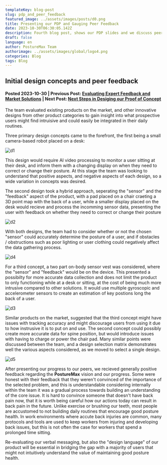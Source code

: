 ```yaml
---
templateKey: blog-post
slug: pdp_and_peer_feedback
featured_image: ../assets/images/posts/d0.png
title: Presenting our PDP and Gauging Peer Feedback 
date: 2023-10-30T06:30:05.142Z
description: Fourth blog post, shows our PDP slides and we discuss peer feedback
draft: false
language: en
author: PostureMax Team
authorimage: ../assets/images/global/logo4.png
categories: Blog
tags: Blog
---
```

## Initial design concepts and peer feedback 
#### Posted 2023-10-30 | Previous Post: [Evaluating Expert Feedback and Market Solutions](https://posturemax.uwtron.xyz/posts/market_and_expert/ "Third blog post, we discuss key aspects of our problem with an expert and evaluate existing products") | Next Post: [Next Steps in Desiging our Proof of Concept](https://posturemax.uwtron.xyz/posts/design_process_next_steps/ "Fifth blog post, details our progress towards refining our proof of concept")

The team evaluated existing products on the market, and other innovative designs from other product categories to gain insight into what prospective users might find intruisive and could easily be integrated in their daily routines.

Three primary design concepts came to the forefront, the first being a small camera-based robot placed on a desk:

![d1](https://posturemax.uwtron.xyz/assets/images/posts/d1.png "All-in-one AI desk Robot")

This design would require AI video processing to monitor a user sitting at their desk, and inform them with a changing display on when they need to correct or change their posture. At this stage the team was looking to understand that positive aspects, and negative aspects of each design, so a wide variation in concepts was desired.

The second design took a hybrid approach, seperating the "sensor" and the "feedback" aspect of the product, with a pad placed on a chair craeting a 3D point map with the back of a user, while a smaller display placed on the desk would recieve and process the incomming sensor data, presenting the user with feedback on whether they need to correct or change their posture

![d2](https://posturemax.uwtron.xyz/assets/images/posts/d2.png "Chair Pad + Desk Robot")

With both designs, the team had to consider whether or not the chosen "sensor" could accurately determine the posture of a user, and if obstacles / obstructions such as poor lighting or user clothing could negatively affect the data gathering process.

![d4](https://posturemax.uwtron.xyz/assets/images/posts/d4.png "Concept Checks")

For a third concept, a two part on-body sensor vest was considered, where the "sensor" and "feedback" would be on the device. This presented a possibilty for more accurate data collection and does not limit the product to only functioning while at a desk or sitting, at the cost of being much more intrusive compared to other solutions. It would use multiple gyroscopic and accelerometer sensors to create an estimation of key postions long the back of a user.

![d3](https://posturemax.uwtron.xyz/assets/images/posts/d3.png "Gyro Vest")

Similar products on the market, suggested that the third concept might have issues with tracking accuracy and might discourage users from using it due to how instrusive it is to put on and use. The second concept could possibly create more accurate data for spine position, but would introduce issues with having to charge or power the chair pad. Many similar points were discussed between the team, and a design selection matrix demonstrates well the various aspects considered, as we moved to select a single design.

![d5](https://posturemax.uwtron.xyz/assets/images/posts/d5.png "Selection Matrix")

After presenting our progress to our peers, we recieved generally positive feedback regarding the **PostureMax** vision and our progress. Some were honest with their feedback that they weren't convinced of the importance of the selected problem, and this is understandable considering internally within the team it was a gradual process towards building an understanding of the core issue. It is hard to convince someone that doesn't have back pain now, that it is worth being careful how our actions today can result in back pain in the future. Unlike exercise or brushing our teeth, most people are accustomed to not building daily routines that encourage good posture health. In work environments where accute back injuries are common, many protocols and tools are used to keep workers from injuring and developing back issues, but this is not often the case for workers that spend a prolonged time sitting.

Re-evaluating our verbal messaging, but also the "design language" of our product will be essential in bridging the gap with a majority of users that might not intuitively understand the value of maintaining good posture health.